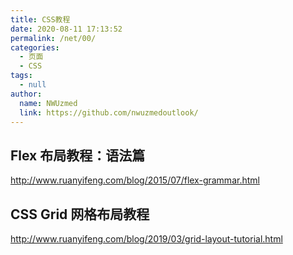 ```yaml
---
title: CSS教程
date: 2020-08-11 17:13:52
permalink: /net/00/
categories: 
  - 页面
  - CSS
tags: 
  - null
author: 
  name: NWUzmed
  link: https://github.com/nwuzmedoutlook/
---
```


## Flex 布局教程：语法篇
<http://www.ruanyifeng.com/blog/2015/07/flex-grammar.html>

## CSS Grid 网格布局教程
<http://www.ruanyifeng.com/blog/2019/03/grid-layout-tutorial.html>
